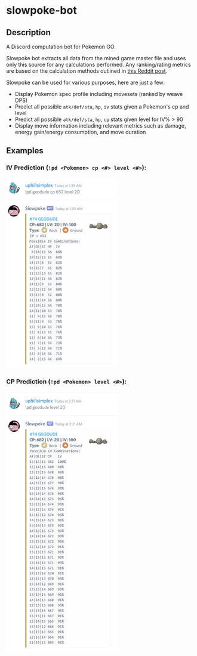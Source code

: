 # slowpoke-bot
## Description
A Discord computation bot for Pokemon GO. 

Slowpoke bot extracts all data from the mined game master file and uses only this source for any calculations performed. Any ranking/rating metrics are based on the calculation methods outlined in [this Reddit post](https://www.reddit.com/r/TheSilphRoad/comments/5v0svt/updated_pok%C3%A9mon_go_species_data_and_moveset/).

Slowpoke can be used for various purposes, here are just a few:
- Display Pokemon spec profile including movesets (ranked by weave DPS)
- Predict all possible `atk/def/sta`, `hp`, `iv` stats given a Pokemon's cp and level
- Predict all possible `atk/def/sta`, `hp`, `cp` stats given level for IV% > 90
- Display move information including relevant metrics such as damage, energy gain/energy consumption, and move duration

## Examples
### IV Prediction (`!pd <Pokemon> cp <#> level <#>`): 
<img alt="Slowpoke IV Prediction" src="./assets/media/slowpoke-iv-prediction-1.png" width="300">

### CP Prediction (`!pd <Pokemon> level <#>`):
<img alt="Slowpoke CP Prediction" src="./assets/media/slowpoke-cp-prediction-1.png" width="300">

